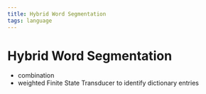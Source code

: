 ```yaml
---
title: Hybrid Word Segmentation
tags: language
---
```


# Hybrid Word Segmentation
- combination
- weighted Finite State Transducer to identify dictionary entries
































